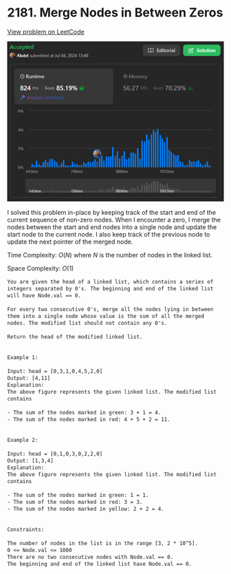 # 2181. Merge Nodes in Between Zeros

[View problem on LeetCode](https://leetcode.com/problems/merge-nodes-in-between-zeros/)

![Submission](image.png)

I solved this problem in-place by keeping track of the start and end of the current sequence of non-zero nodes. When I encounter a zero, I merge the nodes between the start and end nodes into a single node and update the start node to the current node. I also keep track of the previous node to update the next pointer of the merged node.

Time Complexity: $O(N)$ where $N$ is the number of nodes in the linked list.

Space Complexity: $O(1)$

```
You are given the head of a linked list, which contains a series of integers separated by 0's. The beginning and end of the linked list will have Node.val == 0.

For every two consecutive 0's, merge all the nodes lying in between them into a single node whose value is the sum of all the merged nodes. The modified list should not contain any 0's.

Return the head of the modified linked list.


Example 1:

Input: head = [0,3,1,0,4,5,2,0]
Output: [4,11]
Explanation:
The above figure represents the given linked list. The modified list contains

- The sum of the nodes marked in green: 3 + 1 = 4.
- The sum of the nodes marked in red: 4 + 5 + 2 = 11.


Example 2:

Input: head = [0,1,0,3,0,2,2,0]
Output: [1,3,4]
Explanation:
The above figure represents the given linked list. The modified list contains

- The sum of the nodes marked in green: 1 = 1.
- The sum of the nodes marked in red: 3 = 3.
- The sum of the nodes marked in yellow: 2 + 2 = 4.


Constraints:

The number of nodes in the list is in the range [3, 2 * 10^5].
0 <= Node.val <= 1000
There are no two consecutive nodes with Node.val == 0.
The beginning and end of the linked list have Node.val == 0.
```
